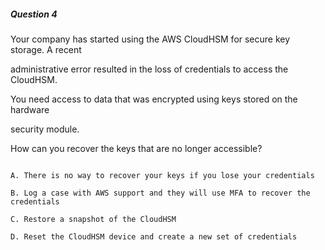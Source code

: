 ##### Question 4


Your company has started using the AWS CloudHSM for secure key storage. A recent

administrative error resulted in the loss of credentials to access the CloudHSM.

You need access to data that was encrypted using keys stored on the hardware

security module.


How can you recover the keys that are no longer accessible?


```

A. There is no way to recover your keys if you lose your credentials

B. Log a case with AWS support and they will use MFA to recover the credentials

C. Restore a snapshot of the CloudHSM

D. Reset the CloudHSM device and create a new set of credentials

```

